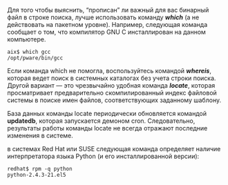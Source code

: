 Для того чтобы выяснить, “прописан” ли важный для вас бинарный
файл в строке поиска, лучше использовать команду ***which*** (а не действовать на пакетном уровне). Например, следующая команда сообщает о том, что компилятор GNU С
инсталлирован на данном компьютере.
```
aix$ which gcc
/opt/pware/bin/gcc
```
Если команда which не помогла, воспользуйтесь командой ***whereis***, которая ведет
поиск в системных каталогах без учета строки поиска. Другой вариант — это чрезвычайно удобная команда ***locate***, которая просматривает предварительно скомпилированный индекс файловой системы в поиске имен файлов, соответствующих заданному
шаблону.

База данных команды locate периодически обновляется командой **updatedb**, которая запускается демоном cron. Следовательно, результаты работы команды locate не
всегда отражают последние изменения в системе.

в системах Red Hat или SUSE следующая команда определяет наличие интерпретатора языка
Python (и его инсталлированной версии):
```
redhat$ rpm -q python
python-2.4.3-21.el5
```
